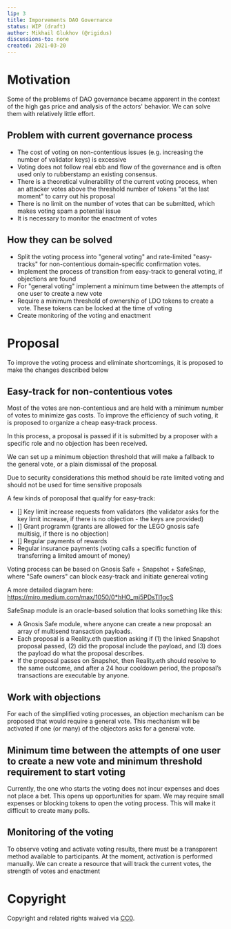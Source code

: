 ```yaml
---
lip: 3
title: Imporvements DAO Governance
status: WIP (draft)
author: Mikhail Glukhov (@rigidus)
discussions-to: none
created: 2021-03-20
---
```


# Motivation

Some of the problems of DAO governance became apparent in the context of the high gas price and analysis of the actors' behavior. We can solve them with relatively little effort.

## Problem with current governance process

* The cost of voting on non-contentious issues (e.g. increasing the number of validator keys) is excessive
* Voting does not follow real ebb and flow of the governance and is often used only to rubberstamp an existing consensus.
* There is a theoretical vulnerability of the current voting process, when an attacker votes above the threshold number of tokens "at the last moment" to carry out his proposal
* There is no limit on the number of votes that can be submitted, which makes voting spam a potential issue
* It is necessary to monitor the enactment of votes

## How they can be solved

- Split the voting process into "general voting" and rate-limited "easy-tracks" for non-contentious domain-specific confirmation votes.
- Implement the process of transition from easy-track to general voting, if objections are found
- For "general voting" implement a minimum time between the attempts of one user to create a new vote
- Require a minimum threshold of ownership of LDO tokens to create a vote. These tokens can be locked at the time of voting
- Create monitoring of the voting and enactment

# Proposal

To improve the voting process and eliminate shortcomings, it is proposed to make the changes described below

## Easy-track for non-contentious votes

Most of the votes are non-contentious and are held with a minimum number of votes to minimize gas costs. To improve the efficiency of such voting, it is proposed to organize a cheap easy-track process.

In this process, a proposal is passed if it is submitted by a proposer with a specific role and no objection has been received.

We can set up a minimum objection threshold that will make a fallback to the general vote, or a plain dismissal of the proposal.

Due to security considerations this method should be rate limited voting and should not be used for time sensitive proposals

A few kinds of poroposal that qualify for easy-track:
- [] Key limit increase requests from validators (the validator asks for the key limit increase, if there is no objection - the keys are provided)
- [] Grant programm (grants are allowed for the LEGO gnosis safe multisig, if there is no objection)
- [] Regular payments of rewards
- Regular insurance payments (voting calls a specific function of transferring a limited amount of money)

Voting process can be based on Gnosis Safe + Snapshot + SafeSnap, where "Safe owners" can block easy-track and initiate genereal voting

A more detailed diagram here: https://miro.medium.com/max/1050/0*hHO_mi5PDsTl1gcS

SafeSnap module is an oracle-based solution that looks something like this:

- A Gnosis Safe module, where anyone can create a new proposal: an array of multisend transaction payloads.
- Each proposal is a Reality.eth question asking if (1) the linked Snapshot proposal passed, (2) did the proposal include the payload, and (3) does the payload do what the proposal describes.
- If the proposal passes on Snapshot, then Reality.eth should resolve to the same outcome, and after a 24 hour cooldown period, the proposal’s transactions are executable by anyone.

## Work with objections

For each of the simplified voting processes, an objection mechanism can be proposed that would require a general vote. This mechanism will be activated if one (or many) of the objectors asks for a general vote.

## Minimum time between the attempts of one user to create a new vote and minimum threshold requirement to start voting

Currently, the one who starts the voting does not incur expenses and does not place a bet. This opens up opportunities for spam. We may require small expenses or blocking tokens to open the voting process. This will make it difficult to create many polls.

## Monitoring of the voting

To observe voting and activate voting results, there must be a transparent method available to participants. At the moment, activation is performed manually. We can create a resource that will track the current votes, the strength of votes and enactment

# Copyright
Copyright and related rights waived via [CC0](https://creativecommons.org/publicdomain/zero/1.0/).
